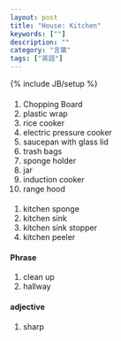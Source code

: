 ```yaml
---
layout: post
title: "House: Kitchen"
keywords: [""]
description: ""
category: "言葉"
tags: ["英語"]
---
```

{% include JB/setup %}

####
1. Chopping Board
2. plastic wrap
3. rice cooker
4. electric pressure cooker
5. saucepan with glass lid
6. trash bags
7. sponge holder
8. jar
9. induction cooker
1. range hood

####
1. kitchen sponge
2. kitchen sink
3. kitchen sink stopper
4. kitchen peeler


#### Phrase
1. clean up 
2. hallway

#### adjective
1. sharp

